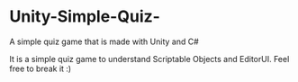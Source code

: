 # Unity-Simple-Quiz-
A simple quiz game that is made with Unity and C#

It is a simple quiz game to understand Scriptable Objects and EditorUI. Feel free to break it :)
